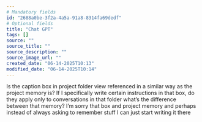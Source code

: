 ```yaml
---
# Mandatory fields
id: "2688a0be-3f2a-4a5a-91a8-8314fa69dedf"
# Optional fields
title: "Chat GPT"
tags: []
source: ""
source_title: ""
source_description: ""
source_image_url: ""
created_date: "06-14-2025T10:13"
modified_date: "06-14-2025T10:14"
---
```

Is the caption box in project folder view referenced in a similar way as the project memory is? If I specifically write certain instructions in that box, do they apply only to conversations in that folder what’s the difference between that memory? I’m sorry that box and project memory and perhaps instead of always asking to remember stuff I can just start writing it there